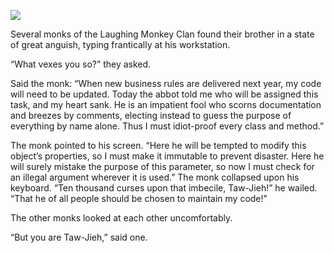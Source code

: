 ![](/pages/case-116/Calendar.jpg)

Several monks of the Laughing Monkey Clan found their
brother in a state of great anguish, typing frantically at
his workstation.

“What vexes you so?” they asked.

Said the monk: “When new business rules are delivered next
year, my code will need to be updated.  Today the abbot told
me who will be assigned this task, and my heart sank.  He is
an impatient fool who scorns documentation and breezes by
comments, electing instead to guess the purpose of
everything by name alone.  Thus I must idiot-proof every
class and method.”

The monk pointed to his screen. “Here he will be tempted to
modify this object’s properties, so I must make it immutable
to prevent disaster.  Here he will surely mistake the
purpose of this parameter, so now I must check for an
illegal argument wherever it is used.”  The monk collapsed
upon his keyboard.  “Ten thousand curses upon that
imbecile, Taw-Jieh!” he wailed.  “That he of all people
should be chosen to maintain my code!”

The other monks looked at each other uncomfortably.

“But you are Taw-Jieh,” said one.

